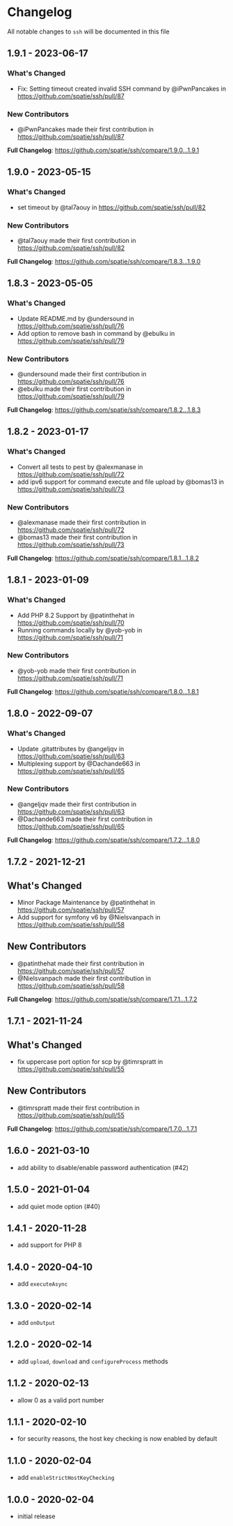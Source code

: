 # Changelog

All notable changes to `ssh` will be documented in this file

## 1.9.1 - 2023-06-17

### What's Changed

- Fix: Setting timeout created invalid SSH command by @iPwnPancakes in https://github.com/spatie/ssh/pull/87

### New Contributors

- @iPwnPancakes made their first contribution in https://github.com/spatie/ssh/pull/87

**Full Changelog**: https://github.com/spatie/ssh/compare/1.9.0...1.9.1

## 1.9.0 - 2023-05-15

### What's Changed

- set timeout by @tal7aouy in https://github.com/spatie/ssh/pull/82

### New Contributors

- @tal7aouy made their first contribution in https://github.com/spatie/ssh/pull/82

**Full Changelog**: https://github.com/spatie/ssh/compare/1.8.3...1.9.0

## 1.8.3 - 2023-05-05

### What's Changed

- Update README.md by @undersound in https://github.com/spatie/ssh/pull/76
- Add option to remove bash in command by @ebulku in https://github.com/spatie/ssh/pull/79

### New Contributors

- @undersound made their first contribution in https://github.com/spatie/ssh/pull/76
- @ebulku made their first contribution in https://github.com/spatie/ssh/pull/79

**Full Changelog**: https://github.com/spatie/ssh/compare/1.8.2...1.8.3

## 1.8.2 - 2023-01-17

### What's Changed

- Convert all tests to pest by @alexmanase in https://github.com/spatie/ssh/pull/72
- add ipv6 support for command execute and file upload by @bomas13 in https://github.com/spatie/ssh/pull/73

### New Contributors

- @alexmanase made their first contribution in https://github.com/spatie/ssh/pull/72
- @bomas13 made their first contribution in https://github.com/spatie/ssh/pull/73

**Full Changelog**: https://github.com/spatie/ssh/compare/1.8.1...1.8.2

## 1.8.1 - 2023-01-09

### What's Changed

- Add PHP 8.2 Support by @patinthehat in https://github.com/spatie/ssh/pull/70
- Running commands locally by @yob-yob in https://github.com/spatie/ssh/pull/71

### New Contributors

- @yob-yob made their first contribution in https://github.com/spatie/ssh/pull/71

**Full Changelog**: https://github.com/spatie/ssh/compare/1.8.0...1.8.1

## 1.8.0 - 2022-09-07

### What's Changed

- Update .gitattributes by @angeljqv in https://github.com/spatie/ssh/pull/63
- Multiplexing support by @Dachande663 in https://github.com/spatie/ssh/pull/65

### New Contributors

- @angeljqv made their first contribution in https://github.com/spatie/ssh/pull/63
- @Dachande663 made their first contribution in https://github.com/spatie/ssh/pull/65

**Full Changelog**: https://github.com/spatie/ssh/compare/1.7.2...1.8.0

## 1.7.2 - 2021-12-21

## What's Changed

- Minor Package Maintenance by @patinthehat in https://github.com/spatie/ssh/pull/57
- Add support for symfony v6 by @Nielsvanpach in https://github.com/spatie/ssh/pull/58

## New Contributors

- @patinthehat made their first contribution in https://github.com/spatie/ssh/pull/57
- @Nielsvanpach made their first contribution in https://github.com/spatie/ssh/pull/58

**Full Changelog**: https://github.com/spatie/ssh/compare/1.7.1...1.7.2

## 1.7.1 - 2021-11-24

## What's Changed

- fix uppercase port option for scp by @timrspratt in https://github.com/spatie/ssh/pull/55

## New Contributors

- @timrspratt made their first contribution in https://github.com/spatie/ssh/pull/55

**Full Changelog**: https://github.com/spatie/ssh/compare/1.7.0...1.7.1

## 1.6.0 - 2021-03-10

- add ability to disable/enable password authentication (#42)

## 1.5.0 - 2021-01-04

- add quiet mode option (#40)

## 1.4.1 - 2020-11-28

- add support for PHP 8

## 1.4.0 - 2020-04-10

- add `executeAsync`

## 1.3.0 - 2020-02-14

- add `onOutput`

## 1.2.0 - 2020-02-14

- add `upload`, `download` and `configureProcess` methods

## 1.1.2 - 2020-02-13

- allow 0 as a valid port number

## 1.1.1 - 2020-02-10

- for security reasons, the host key checking is now enabled by default

## 1.1.0 - 2020-02-04

- add `enableStrictHostKeyChecking`

## 1.0.0 - 2020-02-04

- initial release
